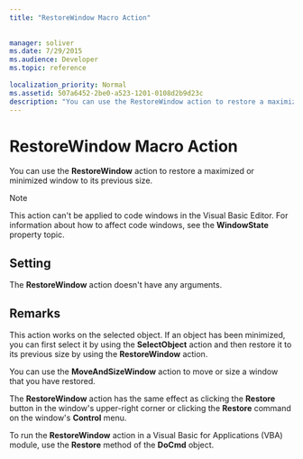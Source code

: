 ```yaml
---
title: "RestoreWindow Macro Action"
 
 
manager: soliver
ms.date: 7/29/2015
ms.audience: Developer
ms.topic: reference
  
localization_priority: Normal
ms.assetid: 507a6452-2be0-a523-1201-0108d2b9d23c
description: "You can use the RestoreWindow action to restore a maximized or minimized window to its previous size."
---
```


# RestoreWindow Macro Action

You can use the **RestoreWindow** action to restore a maximized or minimized window to its previous size. 
  
> [!NOTE]
> This action can't be applied to code windows in the Visual Basic Editor. For information about how to affect code windows, see the **WindowState** property topic. 
  
## Setting

The **RestoreWindow** action doesn't have any arguments. 
  
## Remarks

This action works on the selected object. If an object has been minimized, you can first select it by using the **SelectObject** action and then restore it to its previous size by using the **RestoreWindow** action. 
  
You can use the **MoveAndSizeWindow** action to move or size a window that you have restored. 
  
The **RestoreWindow** action has the same effect as clicking the **Restore** button in the window's upper-right corner or clicking the **Restore** command on the window's **Control** menu. 
  
To run the **RestoreWindow** action in a Visual Basic for Applications (VBA) module, use the **Restore** method of the **DoCmd** object. 
  

